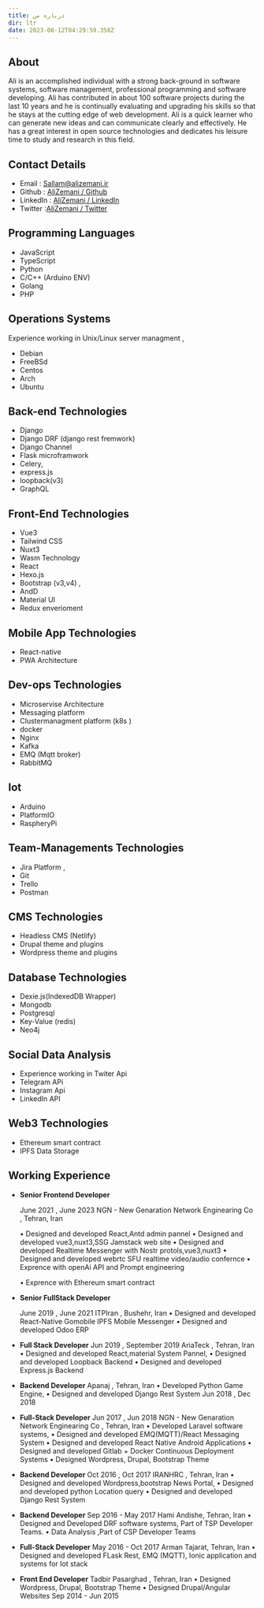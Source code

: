 ```yaml
---
title: درباره من
dir: ltr
date: 2023-08-12T04:29:59.358Z
---
```

## About

Ali is an accomplished individual with a strong back-ground in software systems, software management, professional programming and software developing.
Ali has contributed in about 100 software projects during the last 10 years and he is continually evaluating and upgrading his skills so that he stays at the cutting edge of web development. Ali is a quick learner who can generate new ideas and can communicate clearly and effectively. He has a great interest in open source technologies and dedicates his leisure time to study and research in this field.



## Contact Details

* Email : Sallam@alizemani.ir
* Github : [AliZemani / Github](https://github.com/mehotkhan)
* LinkedIn : [AliZemani / LinkedIn](https://www.linkedin.com/in/ali-zemani/)
* Twitter :[AliZemani / Twitter](https://twitter.com/ZemaniAli/)

## Programming Languages

* JavaScript
* TypeScript
* Python
* C/C++ (Arduino ENV)
* Golang
* PHP

## Operations Systems

Experience working in Unix/Linux server managment ,

* Debian
* FreeBSd
* Centos
* Arch
* Ubuntu

## Back-end Technologies

* Django
* Django DRF (django rest fremwork)
* Django Channel
* Flask microframwork
* Celery,
* express.js
* loopback(v3)
* GraphQL

## Front-End Technologies

* Vue3
* Tailwind CSS
* Nuxt3
* Wasm Technology
* React
* Hexo.js
* Bootstrap (v3,v4) ,
* AndD
* Material UI
* Redux enverioment

## Mobile App Technologies

* React-native
* PWA Architecture

## Dev-ops Technologies

* Microservise Architecture
* Messaging platform
* Clustermanagment platform (k8s )
* docker
* Nginx
* Kafka
* EMQ (Mqtt broker)
* RabbitMQ

## Iot

* Arduino
* PlatformIO
* RaspheryPi

## Team-Managements Technologies

* Jira Platform ,
* Git
* Trello
* Postman

## CMS Technologies

* Headless CMS (Netlify)
* Drupal theme and plugins
* Wordpress theme and plugins

## Database Technologies

* Dexie.js(IndexedDB Wrapper)
* Mongodb
* Postgresql
* Key-Value (redis)
* Neo4j

## Social Data Analysis

* Experience working in Twiter Api
* Telegram APi
* Instagram Api
* LinkedIn API

## Web3 Technologies

* Ethereum smart contract
* IPFS Data Storage

## Working Experience

* **Senior Frontend Developer**

  June 2021 , June 2023
  NGN - New Genaration Network Enginearing Co , Tehran, Iran

  • Designed and developed React,Antd admin pannel
  • Designed and developed vue3,nuxt3,SSG Jamstack web site
  • Designed and developed Realtime Messenger with Nostr protols,vue3,nuxt3
  • Designed and developed webrtc SFU realtime video/audio confernce
  • Exprence with openAi API and Prompt engineering

  • Exprence with Ethereum smart contract
* **Senior FullStack Developer**

  June 2019 , June 2021
  ITPIran , Bushehr, Iran
  • Designed and developed React-Native Gomobile IPFS Mobile Messenger
  • Designed and developed Odoo ERP
* **Full Stack Developer**
  Jun 2019 , September 2019
  AriaTeck , Tehran, Iran
  • Designed and developed React,material System Pannel,
  • Designed and developed Loopback Backend
  • Designed and developed Express.js Backend
* **Backend Developer**
  Apanaj , Tehran, Iran
  • Developed Python Game Engine,
  • Designed and developed Django Rest System
  Jun 2018 , Dec 2018
* **Full-Stack Developer**
  Jun 2017 , Jun 2018
  NGN - New Genaration Network Enginearing Co , Tehran, Iran
  • Developed Laravel software systems,
  • Designed and developed EMQ(MQTT)/React Messaging System
  • Designed and developed React Native Android Applications
  • Designed and developed Gitlab + Docker Continuous Deployment Systems
  • Designed Wordpress, Drupal, Bootstrap Theme
* **Backend Developer**
  Oct 2016 , Oct 2017
  IRANHRC , Tehran, Iran
  • Designed and developed Wordpress,bootstrap News Portal,
  • Designed and developed python Location query
  • Designed and developed Django Rest System
* **Backend Developer**
  Sep 2016 - May 2017
  Hami Andishe, Tehran, Iran
  • Designed and Developed DRF software systems, Part of TSP Developer Teams.
  • Data Analysis ,Part of CSP Developer Teams
* **Full-Stack Developer**
  May 2016 - Oct 2017
  Arman Tajarat, Tehran, Iran
  • Designed and developed FLask Rest, EMQ (MQTT), Ionic application and
  systems for Iot stack
* **Front End Developer**
  Tadbir Pasarghad , Tehran, Iran
  • Designed Wordpress, Drupal, Bootstrap Theme
  • Designed Drupal/Angular Websites
  Sep 2014 - Jun 2015